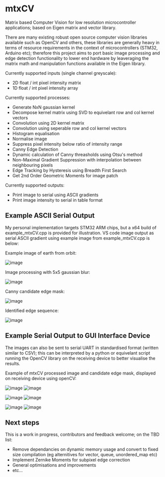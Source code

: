 # mtxCV
Matrix based Computer Vision for low resolution microcontroller applications; based on Eigen matrix and vector library.

There are many existing robust open source computer vision libraries available such as OpenCV and others, these libraries are generally heavy in terms of resource requirements in the context of microcontrollers (STM32, Arduino etc); therefore this project aims to port basic image processing and edge detection functionality to lower end hardware by leaveraging the matrix math and manipulation functions available in the Eigen library. 

Currently supported inputs (single channel greyscale):
- 2D float / int pixel intensity matrix
- 1D float / int pixel intensity array

Currently supported processes:
- Generate NxN gaussian kernel
- Decompose kernel matrix using SVD to equivelant row and col kernel vectors
- Convolution using 2D kernel matrix
- Convolution using seperable row and col kernel vectors
- Histogram equalisation
- Normalise image
- Suppress pixel intensity below ratio of intensity range
- Canny Edge Detection
- Dynamic calculation of Canny threasholds using Otsu's method
- Non-Maximal Gradient Suppression with interpolation between neighbouring pixels
- Edge Tracking by Hysteresis using Breadth First Search
- Get 2nd Order Geometric Moments for image patch

Currently supported outputs:
- Print image to serial using ASCII gradients
- Print image intensity to serial in table format

## Example ASCII Serial Output
My personal implementation targets STM32 ARM chips, but a x64 build of example_mtxCV.cpp is provided for illustration.
VS code image output as serial ASCII gradient using example image from example_mtxCV.cpp is below:

Example image of earth from orbit:

![image](https://github.com/gotenham/mtxCV/assets/40827722/427bfbb2-e571-43fa-b1fe-801bb407736f)

Image processing with 5x5 gaussian blur:

![image](https://github.com/gotenham/mtxCV/assets/40827722/b6cbdb20-3c38-4edf-89e6-73fb13b0a3e3)

Canny candidate edge mask:

![image](https://github.com/gotenham/mtxCV/assets/40827722/4cedce19-16df-42bb-8a93-b0566f0e01e9)

Identified edge sequence:

![image](https://github.com/gotenham/mtxCV/assets/40827722/5b78da2f-b67c-4ea3-8c4c-a97697bd4966)

## Example Serial Output to GUI Interface Device
The images can also be sent to serial UART in standardised format (written similar to CSV); this can be interpreted by a python or equivelant script running the OpenCV library on the receiving device to better visualise the results.

Example of mtxCV processed image and candidate edge mask, displayed on receiving device using openCV:

![image](https://github.com/gotenham/mtxCV/assets/40827722/9957b45d-a537-4726-8315-bffca05cf9b0)
![image](https://github.com/gotenham/mtxCV/assets/40827722/bb7a11eb-c7f5-4179-b2ec-548dc8c3dbdb)

![image](https://github.com/gotenham/mtxCV/assets/40827722/244d7b15-01b5-4cbe-b271-576c726b359e)
![image](https://github.com/gotenham/mtxCV/assets/40827722/915226b2-f6b4-40cb-afa7-19eba86d6390)

![image](https://github.com/gotenham/mtxCV/assets/40827722/5c71200a-690c-4346-8fda-875d17f69381)
![image](https://github.com/gotenham/mtxCV/assets/40827722/8d6c55a5-f4b7-45ef-ac38-c796a099ad39)

## Next steps
This is a work in progress, contributors and feedback welcome; on the TBD list:
- Remove dependancies on dynamic memory usage and convert to fixed size compilation (eg alternitives for vector, queue, unordered_map etc)
- Implement Zernike Moments for subpixel edge correction
- General optimisations and improvements
- etc...

